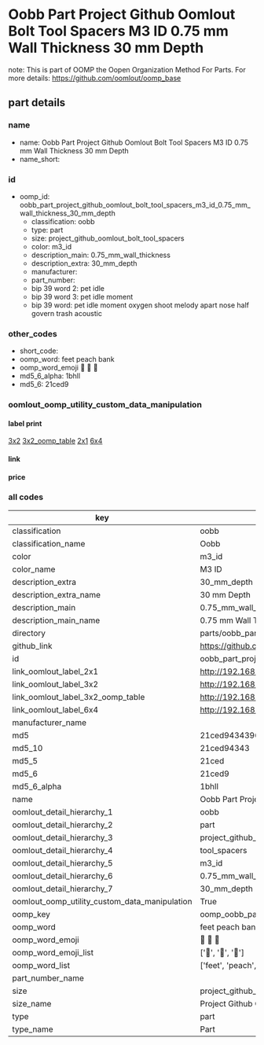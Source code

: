 # Oobb Part Project Github Oomlout Bolt Tool Spacers M3 ID 0.75 mm Wall Thickness 30 mm Depth  

note: This is part of OOMP the Oopen Organization Method For Parts. For more details: https://github.com/oomlout/oomp_base

##  part details
  







### name
* name: Oobb Part Project Github Oomlout Bolt Tool Spacers M3 ID 0.75 mm Wall Thickness 30 mm Depth
* name_short: 
### id
* oomp_id: oobb_part_project_github_oomlout_bolt_tool_spacers_m3_id_0.75_mm_wall_thickness_30_mm_depth
  * classification: oobb
  * type: part
  * size: project_github_oomlout_bolt_tool_spacers
  * color: m3_id
  * description_main: 0.75_mm_wall_thickness
  * description_extra: 30_mm_depth
  * manufacturer: 
  * part_number: 
  * bip 39 word 2: pet idle
  * bip 39 word 3: pet idle moment
  * bip 39 word: pet idle moment oxygen shoot melody apart nose half govern trash acoustic

### other_codes
* short_code: 
* oomp_word: feet peach bank
* oomp_word_emoji :feet: :peach: :bank:
* md5_6_alpha: 1bhll
* md5_6: 21ced9






### oomlout_oomp_utility_custom_data_manipulation
#### label print
[3x2](http://192.168.1.245:1112/?label=oomp%201bhll)
[3x2_oomp_table](http://192.168.1.108:1112/?label=oomp%201bhll)
[2x1](http://192.168.1.242:1112/?label=oomp%201bhll)
[6x4](http://192.168.1.55:1112/?label=oomp%201bhll)    

#### link

                              

#### price







### all codes 
| key | value |  
| --- | --- |  
| classification | oobb |  
| classification_name | Oobb |  
| color | m3_id |  
| color_name | M3 ID |  
| description_extra | 30_mm_depth |  
| description_extra_name | 30 mm Depth |  
| description_main | 0.75_mm_wall_thickness |  
| description_main_name | 0.75 mm Wall Thickness |  
| directory | parts/oobb_part_project_github_oomlout_bolt_tool_spacers_m3_id_0.75_mm_wall_thickness_30_mm_depth |  
| github_link | https://github.com/oomlout/oomlout_oomp_part_src/tree/main/parts/oobb_part_project_github_oomlout_bolt_tool_spacers_m3_id_0.75_mm_wall_thickness_30_mm_depth |  
| id | oobb_part_project_github_oomlout_bolt_tool_spacers_m3_id_0.75_mm_wall_thickness_30_mm_depth |  
| link_oomlout_label_2x1 | http://192.168.1.242:1112/?label=oomp%201bhll |  
| link_oomlout_label_3x2 | http://192.168.1.245:1112/?label=oomp%201bhll |  
| link_oomlout_label_3x2_oomp_table | http://192.168.1.108:1112/?label=oomp%201bhll |  
| link_oomlout_label_6x4 | http://192.168.1.55:1112/?label=oomp%201bhll |  
| manufacturer_name |  |  
| md5 | 21ced9434396614a2a6349e51ddc2d1b |  
| md5_10 | 21ced94343 |  
| md5_5 | 21ced |  
| md5_6 | 21ced9 |  
| md5_6_alpha | 1bhll |  
| name | Oobb Part Project Github Oomlout Bolt Tool Spacers M3 ID 0.75 mm Wall Thickness 30 mm Depth |  
| oomlout_detail_hierarchy_1 | oobb |  
| oomlout_detail_hierarchy_2 | part |  
| oomlout_detail_hierarchy_3 | project_github_bolt |  
| oomlout_detail_hierarchy_4 | tool_spacers |  
| oomlout_detail_hierarchy_5 | m3_id |  
| oomlout_detail_hierarchy_6 | 0.75_mm_wall_thickness |  
| oomlout_detail_hierarchy_7 | 30_mm_depth |  
| oomlout_oomp_utility_custom_data_manipulation | True |  
| oomp_key | oomp_oobb_part_project_github_oomlout_bolt_tool_spacers_m3_id_0.75_mm_wall_thickness_30_mm_depth |  
| oomp_word | feet peach bank |  
| oomp_word_emoji | :feet: :peach: :bank: |  
| oomp_word_emoji_list | [':feet:', ':peach:', ':bank:'] |  
| oomp_word_list | ['feet', 'peach', 'bank'] |  
| part_number_name |  |  
| size | project_github_oomlout_bolt_tool_spacers |  
| size_name | Project Github Oomlout Bolt Tool Spacers |  
| type | part |  
| type_name | Part |  
